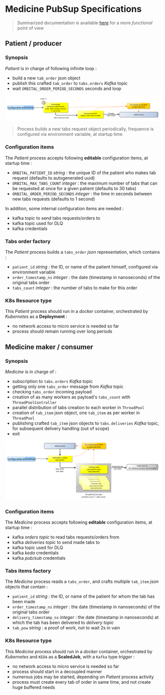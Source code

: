 # Medicine PubSup Specifications
> Summarized documentation is available [here](../README.md) for a more *functional* point of view

## Patient / producer
### Synopsis
_Patient_ is in charge of following infinite loop :
- build a new `tab_order` json object
- publish this crafted `tab_order` to `tabs.orders` _Kafka_ topic
- wait `ORBITAL_ORDER_PERIOD_SECONDS` seconds and loop

![Functional patient](assets/patient_functional.png)

> Process builds a new tabs request object periodically, frequence is configured via environment variable, at startup time

### Configuration items
The _Patient_ process accepts following **editable** configuration items, at startup time :
- `ORBITAL_PATIENT_ID` *string* :                     the unique ID of the patient who makes tab request (defaults to autogenerated uuid)
- `ORBITAL_MAX_TABS_COUNT` *integer* :                the maximum number of tabs that can be requested at once for a given patient (defaults to 30 tabs)
- `ORBITAL_ORDER_PERIOD_SECONDS` *integer* :          the time in seconds between new tabs requests (defaults to 1 second)

In addition, some internal configuration items are needed :
- kafka topic to send tabs requests/orders to
- kafka topic used for DLQ
- kafka credentials

### Tabs order factory
The _Patient_ process builds a `tabs_order` *json* representation, which contains :
- `patient_id` *string* :           the ID, or name of the patient himself, configured via environment variable
- `order_timestamp_ns` *integer* :  the date (timestamp in nanoseconds) of the original tabs order
- `tabs_count` *integer* :          the number of tabs to make for this order

### K8s Resource type
This _Patient_ process should run in a _docker_ container, orchestrated by _Kubernetes_ as a **Deployment** :
- no network access to micro service is needed so far
- process should remain running over long periods


## Medicine maker / consumer
### Synopsis
_Medicine_ is in charge of :
- subscription to `tabs.orders` *Kafka* topic
- getting only one `tabs_order` message from *Kafka* topic
- checking `tabs_order` incoming payload
- creation of as many workers as payload's `tabs_count` with `ThreadPoolController`
- parallel distribution of tabs creation to each worker in `ThreadPool`
- creation of `tab_item` json object, one `tab_item` as per worker in `ThreadPool`
- publishing crafted `tab_item` json objects to `tabs.deliveries` *Kafka* topic, for subsequent delivery handling (out of scope)
- exit

![Functional medicine maker](assets/medicine_functional.png)

### Configuration items
The _Medicine_ process accepts following **editable** configuration items, at startup time :
- kafka *orders topic* to read tabs requests/orders from
- kafka *deliveries topic* to send made tabs to
- kafka topic used for DLQ
- kafka *keda* credentials
- kafka *pub/sub* credentials

### Tabs items factory
The _Medicine_ process reads a `tabs_order`, and crafts multiple `tab_item` *json* objects that contain :
- `patient_id` *string* :               the ID, or name of the patient for whom the tab has been made
- `order_timestamp_ns` *integer* :      the date (timestamp in nanoseconds) of the original tabs order
- `delivery_timestamp_ns` *integer* :   the date (timestamp in nanoseconds) at which the tab has been delivered to *delivery topic*
- `tab_pow` *string* :                  a proof of work, not to wait 2s in vain

### K8s Resource type
This _Medicine_ process should run in a _docker_ container, orchestrated by _Kubernetes_ and `KEDA` as a **ScaledJob**, with a `Kafka` type *trigger* :
- no network access to micro service is needed so far
- process should start in a decoupled manner
- numerous jobs may be started, depending on *Patient* process activity
- process must create every tab of order in same time, and not create huge buffered needs